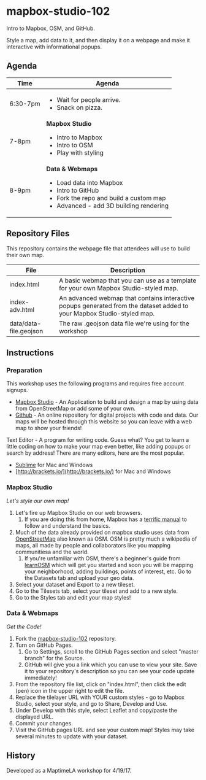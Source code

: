 # mapbox-studio-102
Intro to Mapbox, OSM, and GitHub.

Style a map, add data to it, and then display it on a webpage and make it interactive with informational popups.

## Agenda

Time | Agenda |
------ | ----- |
6:30-7pm | <ul><li>Wait for people arrive.</li><li>Snack on pizza.</li></ul> |
7-8pm | **Mapbox Studio**<br><ul><li>Intro to Mapbox</li><li>Intro to OSM</li><li>Play with styling</li></ul> |
8-9pm | **Data & Webmaps**<br><ul><li>Load data into Mapbox</li><li>Intro to GitHub</li><li>Fork the repo and build a custom map</li><li>Advanced - add 3D building rendering</li></ul> |

## Repository Files
This repository contains the webpage file that attendees will use to build their own map.

File | Description |
-----|-------------|
index.html | A basic webmap that you can use as a template for your own Mapbox Studio-styled map. |
index-adv.html | An advanced webmap that contains interactive popups generated from the dataset added to your Mapbox Studio-styled map. |
data/data-file.geojson | The raw .geojson data file we're using for the workshop |

## Instructions
### Preparation
This workshop uses the following programs and requires free account signups.
 * [Mapbox Studio](https://www.mapbox.com/studio/) - An Application to build and design a map by using data from OpenStreetMap or add some of your own.
 * [Github](https://github.com/) - An online repository for digital projects with code and data. Our maps will be hosted through this website so you can leave with a web map to show your friends!

Text Editor - A program for writing code. Guess what? You get to learn a little coding on how to make your map even better, like adding popups or search by address! There are many editors, here are the most popular.
  * [Sublime](https://www.sublimetext.com/) for Mac and Windows
  * [http://brackets.io/](http://brackets.io/) for Mac and Windows

### Mapbox Studio
*Let's style our own map!*
1. Let's fire up Mapbox Studio on our web browsers. 
   1. If you are doing this from home, Mapbox has a [terrific manual](https://www.mapbox.com/help/studio-manual/) to follow and understand the basics.
2. Much of the data already provided on mapbox studio uses data from [OpenStreetMap](http://www.openstreetmap.org/) also known as OSM. OSM is pretty much a wikipedia of maps, all made by people and collaborators like you mapping communitiesa and the world.
   1. If you're unfamiliar with OSM, there's a beginner's guide from [learnOSM](http://learnosm.org/en/) which will get you started and soon you will be mapping your neighborhood, adding buildings, points of interest, etc.
Go to the Datasets tab and upload your geo data.
3. Select your dataset and Export to a new tileset.
4. Go to the Tilesets tab, select your tileset and add to a new style.
5. Go to the Styles tab and edit your map styles!

### Data & Webmaps
*Get the Code!*
1. Fork the [mapbox-studio-102](https://github.com/matikin9/mapbox-studio-102/) repository.
2. Turn on GitHub Pages.
   1. Go to Settings, scroll to the GitHub Pages section and select "master branch" for the Source.
   2. GitHub will give you a link which you can use to view your site.  Save it to your repository's description so you can see your code update immediately!
3. From the repository file list, click on "index.html", then click the edit (pen) icon in the upper right to edit the file.
4. Replace the tilelayer URL with YOUR custom styles - go to Mapbox Studio, select your style, and go to Share, Develop and Use.
5. Under Develop with this style, select Leaflet and copy/paste the displayed URL.
6. Commit your changes.
7. Visit the GitHub pages URL and see your custom map!  Styles may take several minutes to update with your dataset.

## History
Developed as a MaptimeLA workshop for 4/19/17.

